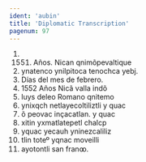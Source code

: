 ```yaml
---
ident: 'aubin'
title: 'Diplomatic Transcription'
pagenum: 97
---
```

1.	1551. Años. Nican qnimõpevaltique
2.	ynatenco ynilpitoca tenochca yebj.
3.	Días del mes de febrero.
4.	1552 Años Nicã valla indõ
5.	luys deleo Romano qnitemo
6.	ynixqch netlayecoltiliztli y quac
7.	õ peovac inҫacatlan. y quac 
8.	xitin yxmatlatepetl chalcp
9.	yquac yecauh yninezcaliliz
10.	 tlin toteº yqnac moveilli
11.	 ayotontli san franꝏ.
